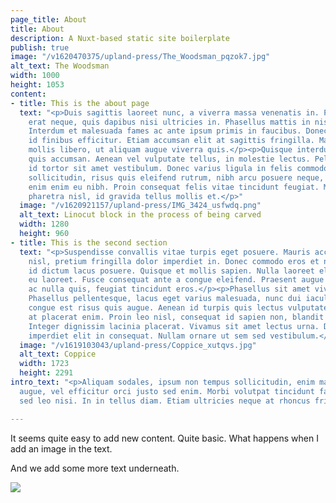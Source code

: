 ```yaml
---
page_title: About
title: About
description: A Nuxt-based static site boilerplate
publish: true
image: "/v1620470375/upland-press/The_Woodsman_pqzok7.jpg"
alt_text: The Woodsman
width: 1000
height: 1053
content:
- title: This is the about page
  text: "<p>Duis sagittis laoreet nunc, a viverra massa venenatis in. Praesent mattis
    erat neque, quis dapibus nisi ultricies in. Phasellus mattis in nisi ac feugiat.
    Interdum et malesuada fames ac ante ipsum primis in faucibus. Donec feugiat ligula
    id finibus efficitur. Etiam accumsan elit at sagittis fringilla. Mauris semper
    mollis libero, ut aliquam augue viverra quis.</p><p>Quisque interdum ornare eros
    quis accumsan. Aenean vel vulputate tellus, in molestie lectus. Pellentesque dapibus
    id tortor sit amet vestibulum. Donec varius ligula in felis commodo sodales. Morbi
    sollicitudin, risus quis eleifend rutrum, nibh arcu posuere neque, quis lobortis
    enim enim eu nibh. Proin consequat felis vitae tincidunt feugiat. Morbi tempus
    pharetra nisl, id gravida tellus mollis et.</p>"
  image: "/v1620921157/upland-press/IMG_3424_usfwdq.png"
  alt_text: Linocut block in the process of being carved
  width: 1280
  height: 960
- title: This is the second section
  text: "<p>Suspendisse convallis vitae turpis eget posuere. Mauris accumsan molestie
    nisl, pretium fringilla dolor imperdiet in. Donec commodo eros et nunc tristique,
    id dictum lacus posuere. Quisque et mollis sapien. Nulla laoreet elementum mauris
    eu laoreet. Fusce consequat ante a congue eleifend. Praesent augue mi, molestie
    ac nulla quis, feugiat tincidunt eros.</p><p>Phasellus sit amet viverra erat.
    Phasellus pellentesque, lacus eget varius malesuada, nunc dui iaculis nunc, sed
    congue est risus quis augue. Aenean id turpis quis lectus vulputate tempus. Nam
    at placerat enim. Proin leo nisl, consequat id sapien non, blandit suscipit urna.
    Integer dignissim lacinia placerat. Vivamus sit amet lectus urna. Duis dignissim
    imperdiet elit in consequat. Nullam ornare ut sem sed vestibulum.</p>"
  image: "/v1619103043/upland-press/Coppice_xutqvs.jpg"
  alt_text: Coppice
  width: 1723
  height: 2291
intro_text: "<p>Aliquam sodales, ipsum non tempus sollicitudin, enim massa vehicula
  augue, vel efficitur orci justo sed enim. Morbi volutpat tincidunt facilisis. Curabitur
  sed leo nisi. In in tellus diam. Etiam ultricies neque at rhoncus fringilla.</p>"

---
```

It seems quite easy to add new content. Quite basic. What happens when I add an image in the text.

And we add some more text underneath.

![](/v1611949894/upland-press/6771F101-DF5A-43EC-A622-5C629C0FFC42_ipt3um.jpg)